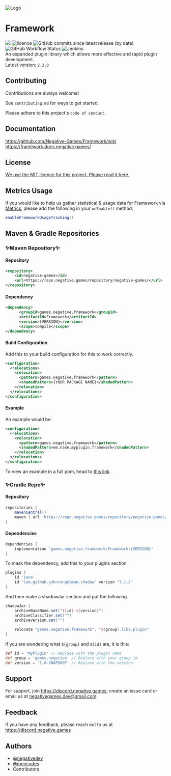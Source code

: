 
![Logo](https://cdn.joehosten.me/negative-games/assets/Framework.png)


# Framework
[![](https://jitpack.io/v/Negative-Games/Framework.svg)](https://jitpack.io/#Negative-Games/Framework) ![licence](https://img.shields.io/github/license/negative-games/framework) ![GitHub commits since latest release (by date)](https://img.shields.io/github/commits-since/negative-games/framework/latest) ![GitHub Workflow Status](https://img.shields.io/github/workflow/status/negative-games/framework/CodeQL) ![Jenkins](https://img.shields.io/jenkins/build?jobUrl=https%3A%2F%2Fci.hypews.com%2Fjob%2FFramework%2F&label=jenkins-build)  
An expanded plugin library which allows more effective and rapid plugin development.   
Latest version: `2.2.0`


## Contributing

Contributions are always welcome!

See `contributing.md` for ways to get started.

Please adhere to this project's `code of conduct`.


## Documentation

https://github.com/Negative-Games/Framework/wiki  
https://framework.docs.negative.games/


## License

[We use the MIT licence for this project. Please read it here.](https://choosealicense.com/licenses/mit/)


## Metrics Usage
If you would like to help us gather statistical & usage data for Framework via [Metrics](https://bstats.org), please add the following in your `onEnable()` method:
```java
enableFrameworkUsageTracking()
```
## Maven & Gradle Repositories

### ✨Maven Repository✨

#### Repository

```xml
<repository>     
    <id>negative-games</id>
    <url>https://repo.negative.games/repository/negative-games/</url>
</repository>
```

#### Dependency

```xml
<dependency>
      <groupId>games.negative.framework</groupId>
      <artifactId>Framework</artifactId>
      <version>{VERSION}</version>
      <scope>compile</scope>
</dependency>
```

#### Build Configuration

Add this to your build configuration for this to work correctly.

```xml
<configuration>
  <relocations>
    <relocation>
      <pattern>games.negative.framework</pattern>
      <shadedPattern>{YOUR PACKAGE NAME}</shadedPattern>
    </relocation>
  </relocations>
</configuration>
```

#### Example

An example would be:

```xml
<configuration>
  <relocations>
    <relocation>
      <pattern>games.negative.framework</pattern>
      <shadedPattern>me.name.myplugin.framework</shadedPattern>
    </relocation>
  </relocations>
</configuration>
```

To view an example in a full pom, head
to [this link](https://gist.github.com/joeecodes/f0d2da7807b256e44cce7da3be0bb188).

### ✨Gradle Repo✨
#### Repository

```groovy
repositories {
    mavenCentral()
    maven { url 'https://repo.negative.games/repository/negative-games/' }
}
```
#### Dependencies

```groovy
dependencies {
    implementation 'games.negative.framework:Framework:{VERSION}'
}
```

To mask the dependency, add this to your plugins section

```groovy
plugins {
    id 'java'
    id "com.github.johnrengelman.shadow" version "7.1.2"
}
```

And then make a shadowJar section and put the following

```groovy
shadowJar {
    archiveBaseName.set("${id}-${version}")
    archiveClassifier.set("")
    archiveVersion.set("")
    
    relocate "games.negative.framework", "${group}.libs.plugin"
}
```

If you are wondering what `${group}` and `${id}` are, it is this:

```groovy
def id = "MyPlugin" // Replace with the plugin name
def group = 'games.negative' // Replace with your group id
def version = '1.0-SNAPSHOT' // Replace with the version
```
## Support

For support, join https://discord.negative.games, create an issue card or email us at negativegames.dev@gmail.com.


## Feedback

If you have any feedback, please reach out to us at https://discord.negative.games


## Authors

- [@negativedev](https://www.github.com/negativedev)
- [@joeecodes](https://www.github.com/joeecodes)
- Contributors


